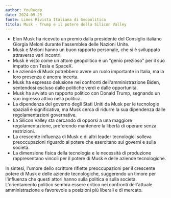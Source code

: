 ```yaml
---
author: YouRecap
date: 2024-09-25
fonte: Limes Rivista Italiana di Geopolitica
titolo: Musk - Trump e il potere della Silicon Valley
---
```


- Elon Musk ha ricevuto un premio dalla presidente del Consiglio italiano Giorgia Meloni durante l'assemblea delle Nazioni Unite.
- Musk e Meloni hanno un buon rapporto personale, che si è sviluppato attraverso vari incontri.
- Musk è visto come un attore geopolitico e un "genio prezioso" per il suo impatto con Tesla e SpaceX.
- Le aziende di Musk potrebbero avere un ruolo importante in Italia, ma la loro presenza è ancora incerta.
- Musk ha espresso delusione nei confronti dell'amministrazione Biden, sentendosi escluso dalle politiche verdi e dalle opportunità.
- Musk ha avviato un rapporto politico con Donald Trump, segnando un suo ingresso attivo nella politica.
- La dipendenza del governo degli Stati Uniti da Musk per le tecnologie spaziali è significativa, ma Musk cerca di ridurre la sua dipendenza dalle regolamentazioni governative.
- La Silicon Valley sta cercando di opporsi a una maggiore regolamentazione, preferendo mantenere la libertà di operare senza restrizioni.
- La crescente influenza di Musk e di altri leader tecnologici solleva preoccupazioni riguardo al potere che esercitano sui governi e sulla società.
- La dimensione fisica della tecnologia e le necessità di produzione rappresentano vincoli per il potere di Musk e delle aziende tecnologiche.

In sintesi, l'umore dello scrittore riflette preoccupazioni per il crescente potere di Musk e delle aziende tecnologiche, suggerendo un timore per l'influenza che questi attori hanno sulla politica e sulla società. L'orientamento politico sembra essere critico nei confronti dell'attuale amministrazione e favorevole a posizioni più liberali e di mercato.
